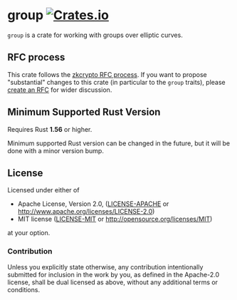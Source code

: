 # group [![Crates.io](https://img.shields.io/crates/v/group.svg)](https://crates.io/crates/group) #

`group` is a crate for working with groups over elliptic curves.

## RFC process

This crate follows the [zkcrypto RFC process](https://zkcrypto.github.io/rfcs/).
If you want to propose "substantial" changes to this crate (in particular to the
`group` traits), please [create an RFC](https://github.com/zkcrypto/rfcs) for
wider discussion.

## Minimum Supported Rust Version

Requires Rust **1.56** or higher.

Minimum supported Rust version can be changed in the future, but it will be done with a
minor version bump.

## License

Licensed under either of

 * Apache License, Version 2.0, ([LICENSE-APACHE](LICENSE-APACHE) or
   http://www.apache.org/licenses/LICENSE-2.0)
 * MIT license ([LICENSE-MIT](LICENSE-MIT) or http://opensource.org/licenses/MIT)

at your option.

### Contribution

Unless you explicitly state otherwise, any contribution intentionally
submitted for inclusion in the work by you, as defined in the Apache-2.0
license, shall be dual licensed as above, without any additional terms or
conditions.
